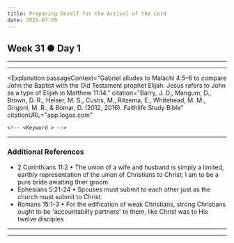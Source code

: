 ```yaml
---
title: Preparing Onself for the Arrival of the Lord
date: 2022-07-29
---
```


<script>
	// import Gradient from '../src/lib/components/Gradient.svelte';
    // import Reference from '../src/lib/components/Reference.svelte';
    // import Intro from '../src/lib/components/Intro.svelte';
    import Question from '../src/lib/components/Question.svelte';
    import TodayPassage from '../src/lib/components/TodayPassage.svelte';
    import Highlight from '../src/lib/components/Highlight.svelte';
    import Explanation from '../src/lib/components/Explanation.svelte';
    import Application from '../src/lib/components/primary/Application.svelte';
    import Response from '../src/lib/components/primary/Response.svelte';
</script>

<!-- 
    // QUESTION 
        Example: 
-->
<Question text="Am I prepared for God's presence in my life?" />

Week 31 ● Day 1 
---

<!-- 
    // TODAY'S BIBLE READING  
        Example: Ezra 7 + Ezra 8
-->
<TodayPassage passage="Luke 1" />

---

<!-- // HIGHLIGHT  -->
<Highlight verseText="And he shall go before him in the spirit and power of Elias, to turn the hearts of the fathers to the children, and the disobedient to the wisdom of the just; to make ready a people prepared for the Lord." reference="Luke 1:17" />

---

<!-- // EXPLANATION -->
<Explanation 
    passageContext="Gabriel alludes to Malachi 4:5–6 to compare John the Baptist with the Old Testament prophet Elijah. Jesus refers to John as a type of Elijah in Matthew 11:14."
    citation="Barry, J. D., Mangum, D., Brown, D. R., Heiser, M. S., Custis, M., Ritzema, E., Whitehead, M. M., Grigoni, M. R., & Bomar, D. (2012, 2016). Faithlife Study Bible"
    citationURL="app.logos.com"
>
    <!-- <Keyword > -->
</Explanation>

---

<!-- // APPLICATION -->
<Application 
    historicalApplication="Lorem ipsum dolor flotsam jetsum" 
    contemporaryApplication="Lorem ipsum dolor flotsam jetsum"
/>

<!-- 5B -->
<!-- <Additional References>
    <Reference text={} summary={} />
</Additional References> -->
### Additional References

- <Reference>2 Corinthians 11:2</Reference> • The union of a wife and husband is simply a limited, earthly representation of the union of Christians to Christ; I am to be a pure bride awaiting thier groom.<br/>
- <Reference>Ephesians 5:21-24</Reference> • Spouses must submit to each other just as the church must submit to Christ.<br/>
- <Reference>Romans 15:1-3</Reference> • For the edification of weak Christians, strong Christians ought to be 'accountabilty partners' to them, like Christ was to His twelve disciples<br/>


---

<!-- 6 -->
<Response 
    myPrayer="Help me to seek accountability and to be willing to keep another brother in Christ be accountable as well." 
/>

---